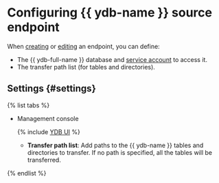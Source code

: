 # Configuring {{ ydb-name }} source endpoint


When [creating](../index.md#create) or [editing](../index.md#update) an endpoint, you can define:
* The {{ ydb-full-name }} database and [service account](../../../../iam/concepts/users/service-accounts.md) to access it.
* The transfer path list (for tables and directories).

## Settings {#settings}

{% list tabs %}

- Management console

   {% include [YDB UI](../../../../_includes/data-transfer/necessary-settings/ui/yandex-database.md) %}

   * **Transfer path list**: Add paths to the {{ ydb-name }} tables and directories to transfer. If no path is specified, all the tables will be transferred.

{% endlist %}
